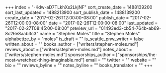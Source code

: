 +++
index = "-Kdw-aD7TLkhXs2LkjNF"
sort_create_date = 1488139200
sort_last_updated = 1488213900
sort_publish_date = 1488139200
create_date = "2017-02-26T12:00:00-08:00"
publish_date = "2017-02-26T12:00:00-08:00"
date = "2017-02-26T12:00:00-08:00"
last_updated = "2017-02-27T08:45:00-08:00"
preview_url = "01493ed3-cb54-764b-ab69-8c26e8aab3c3"
name = "Stephen Moles"
title = "Stephen Moles"
alphabetize_by = "moles"
is_draft = ""
is_seattle_pnw_writer = false
written_about = ""
books_author = ["writers/stephen-moles.md"]
reviews_about = ["writers/stephen-moles.md"]
notes_about = ["writers/stephen-moles.md"]
sponsorships_author = ["sponsorships/the-most-wretched-thing-imaginable.md"]
email = ""
twitter = ""
website = ""
bio = ""
reviews_byline = ""
notes_byline = ""
books_translator = ""
+++
